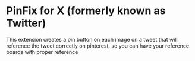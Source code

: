 # PinFix for X (formerly known as Twitter)

This extension creates a pin button on each image on a tweet that will reference the tweet correctly on pinterest, so you can have your reference boards with proper reference
